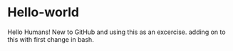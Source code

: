 # Hello-world

Hello Humans!
New to GitHub and using this as an excercise. 		adding on to this with first change in bash.


